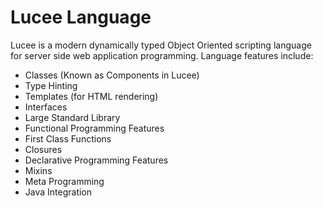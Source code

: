 # Lucee Language

Lucee is a modern dynamically typed Object Oriented scripting language for server side web application programming. Language features include:

* Classes (Known as Components in Lucee)
* Type Hinting
* Templates (for HTML rendering)
* Interfaces
* Large Standard Library
* Functional Programming Features
* First Class Functions
* Closures
* Declarative Programming Features
* Mixins
* Meta Programming
* Java Integration

